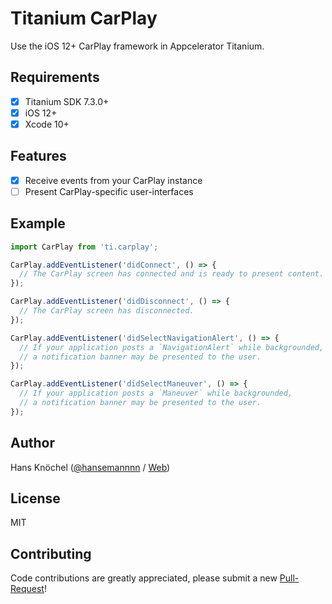 # Titanium CarPlay

Use the iOS 12+ CarPlay framework in Appcelerator Titanium.

## Requirements

- [x] Titanium SDK 7.3.0+
- [x] iOS 12+
- [x] Xcode 10+

## Features

- [x] Receive events from your CarPlay instance
- [ ] Present CarPlay-specific user-interfaces

## Example

```js
import CarPlay from 'ti.carplay';

CarPlay.addEventListener('didConnect', () => {
  // The CarPlay screen has connected and is ready to present content.
});

CarPlay.addEventListener('didDisconnect', () => {
  // The CarPlay screen has disconnected.
});

CarPlay.addEventListener('didSelectNavigationAlert', () => {
  // If your application posts a `NavigationAlert` while backgrounded, 
  // a notification banner may be presented to the user.
});

CarPlay.addEventListener('didSelectManeuver', () => {
  // If your application posts a `Maneuver` while backgrounded, 
  // a notification banner may be presented to the user.
});
```

## Author

Hans Knöchel ([@hansemannnn](https://twitter.com/hansemannnn) / [Web](http://hans-knoechel.de))

## License

MIT

## Contributing

Code contributions are greatly appreciated, please submit a new [Pull-Request](https://github.com/hansemannn/titanium-carplay/pull/new/master)!
